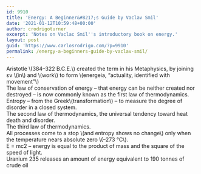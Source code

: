 ```yaml
---
id: 9910
title: 'Energy: A Beginner&#8217;s Guide by Vaclav Smil'
date: '2021-01-12T10:59:48+00:00'
author: crodrigoturner
excerpt: 'Notes on Vaclac Smil''s introductory book on energy.'
layout: post
guid: 'https://www.carlosrodrigo.com/?p=9910'
permalink: /energy-a-beginners-guide-by-vaclav-smil/
---
```


Aristotle \\(384–322 B.C.E.\\) created the term in his Metaphysics, by joining εν \\(in\\) and \\(work\\) to form \\(energeia, “actuality, identified with movement”\\)  
The law of conservation of energy – that energy can be neither created nor destroyed – is now commonly known as the first law of thermodynamics.  
Entropy – from the Greek\\(transformation\\) – to measure the degree of disorder in a closed system.  
The second law of thermodynamics, the universal tendency toward heat death and disorder.  
The third law of thermodynamics.  
All processes come to a stop \\(and entropy shows no change\\) only when the temperature nears absolute zero \\(–273 °C\\).  
E = mc2 – energy is equal to the product of mass and the square of the speed of light.  
Uranium 235 releases an amount of energy equivalent to 190 tonnes of crude oil